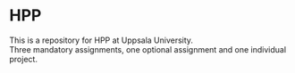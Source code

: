 # HPP
This is a repository for HPP at Uppsala University.  
Three mandatory assignments, one optional assignment and one individual project.  
